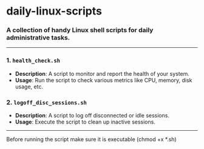 # daily-linux-scripts

### A collection of handy Linux shell scripts for daily administrative tasks.
------------------------------
### 1. `health_check.sh`
- **Description**: A script to monitor and report the health of your system.
- **Usage**: Run the script to check various metrics like CPU, memory, disk usage, etc.

### 2. `logoff_disc_sessions.sh`
- **Description**: A script to log off disconnected or idle sessions.
- **Usage**: Execute the script to clean up inactive sessions.
---------------------------------  
Before running the script make sure it is executable (chmod +x *.sh)
